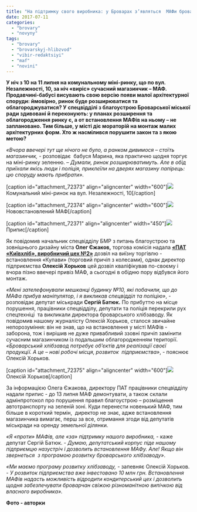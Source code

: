 ```yaml
---
title: "На підтримку свого виробника: у Броварах з’являться  МАФи броварського хлібзаводу?"
date: 2017-07-11
categories: 
  - "brovary"
  - "novyny"
tags: 
  - "brovary"
  - "brovarskyj-hlibzvod"
  - "vibir-redaktsiyi"
  - "maf"
  - "novini"
---
```


**У ніч з 10 на 11 липня на комунальному міні-ринку, що по вул. Незалежності, 10, за ніч «виріс» сучасний магазинчик – МАФ. Продавчині-бабусі висувають свою версію появи малої архітектурної споруди: ймовірно, ринок буде розширюватися та облагороджуватися? У спецвідділі з благоустрою Броварської міської ради здивовані й переконують: у планах розширення та облагородження ринку є, а от встановлення МАФів на ньому – не заплановано. Тим більше, у місті діє мораторій на монтаж малих архітектурних форм. Хто ж насмілився порушити закон та з якою метою?**

_«Вчора ввечері тут ще нічого не було, а ранком дивимося – стоїть магазинчик, -_ розповідає  бабуся Марина, яка практично щодня торгує на міні-ринку зеленню. – _Думали, ринок розширюватимуть. Але в обід приїхали якісь люди і поліція, приклеїли на дверях магазину папірець: цю споруду мають прибрати»._

\[caption id="attachment\_72373" align="aligncenter" width="600"\][![](https://mpz.brovary.org/wp-content/uploads/2017/07/SAM_1782.jpg)](https://mpz.brovary.org/wp-content/uploads/2017/07/SAM_1782.jpg) Комунальний міні-ринок на вул. Незалежності, 10\[/caption\]

\[caption id="attachment\_72374" align="aligncenter" width="600"\][![](https://mpz.brovary.org/wp-content/uploads/2017/07/SAM_1784.jpg)](https://mpz.brovary.org/wp-content/uploads/2017/07/SAM_1784.jpg) Нововстановлений МАФ\[/caption\]

\[caption id="attachment\_72371" align="aligncenter" width="450"\][![](https://mpz.brovary.org/wp-content/uploads/2017/07/SAM_1780.jpg)](https://mpz.brovary.org/wp-content/uploads/2017/07/SAM_1780.jpg) Припис\[/caption\]

Як повідомив начальник спецвідділу БМР з питань благоустрою та зовнішнього дизайну міста **Олег Єжаков,** торгова комісія надала [_**«**_**ПАТ «Київхліб», виробничий цех №2»**](https://mpz.brovary.org/hlibzavod-u-brovarah-velykodnya-vypikaye-pasky-za-babusynym-retseptom-foto/) дозвіл на виїзну торгівлю - встановлення «Купави» (торговий причіп з колесами), однак директор підприємства **Олексій Хорьков** цей дозвіл кваліфікував по-своєму і вчора пізно ввечері привіз МАФ, а сьогодні в обідню пору відбувся його монтаж.

_«Мені зателефонували мешканці будинку №10, які побачили, що до МАФа прибув маніпулятор, і я викликав спецвідділ та поліцію»_, - розповідає депутат міськради **Сергій Батюк.** По прибуттю на місце порушення, працівники спецвідділу, депутати та поліція перекрили рух спецтехніці  та викликали директора броварського хлібзаводу. Як повідомив нашому журналісту Олексій Хорьков, сталося звичайне непорозуміння: він не знав, що на встановлення у місті МАФів - заборона, тож і вирішив не дуже привабливий ззовні причіп замінити сучасним магазинчиком із подальшим облагородженням території. _«Броварський хлібзавод потребує об’єктів для реалізації своєї продукції. А це – нові робочі місця_, _розвиток  підприємства»_, - пояснює Олексій Хорьков.

\[caption id="attachment\_72375" align="aligncenter" width="600"\][![](https://mpz.brovary.org/wp-content/uploads/2017/07/34.jpg)](https://mpz.brovary.org/wp-content/uploads/2017/07/34.jpg) Олексій Хорьков\[/caption\]

За інформацією Олега Єжакова, директору ПАТ працівники спецвідділу надали припис - до 13 липня МАФ демонтувати, а також склали адмінпротокол про порушення правил благоустрою – розміщення автотранспорту на зеленій зоні. Куди перенести новенький МАФ, тим більше в короткий термін,  директор не знає, адже встановлення магазинчика вимагає, перш за все, отримання згоди від депутатів міськради на оренду земельної ділянки.

_«Я «проти» МАФів, але «за» підтримку нашого виробника,_ - каже депутат Сергій Батюк. - _Думаю, депутатський корпус піде нашому підприємцю назустріч і дозволить встановлення МАФу. Але! Якщо він звернеться  з програмою розвитку броварського хлібзаводу»_.

_«Ми маємо програму розвитку хлібзаводу, -_ запевняє Олексій Хорьков. - _У розвиток підприємства вже інвестовано 10 млн грн. Встановлення МАФів надасть можливість відродити кондитерський цех і дозволить щодня забезпечувати броварчан свіжою різноманітною випічкою від власного виробника»._

**Фото - авторки**
